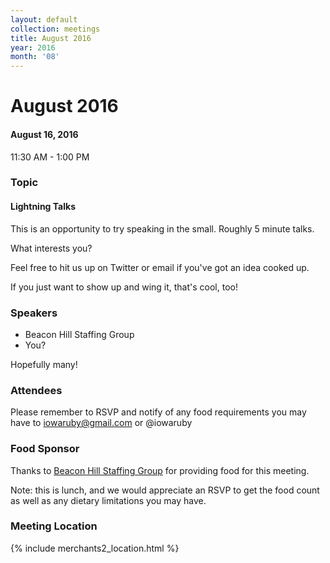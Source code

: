 ```yaml
---
layout: default
collection: meetings
title: August 2016
year: 2016
month: '08'
---
```


# August 2016

#### August 16, 2016
11:30 AM - 1:00 PM

### Topic

#### Lightning Talks

This is an opportunity to try speaking in the small.  Roughly 5 minute talks.

What interests you?

Feel free to hit us up on Twitter or email if you've got an idea cooked up.

If you just want to show up and wing it, that's cool, too!

### Speakers

* Beacon Hill Staffing Group
* You?

Hopefully many!

### Attendees

Please remember to RSVP and notify of any food requirements you may have to iowaruby@gmail.com or @iowaruby

### Food Sponsor
Thanks to [Beacon Hill Staffing Group](https://twitter.com/BeaconHillDSM) for providing food for this meeting.

Note: this is lunch, and we would appreciate an RSVP to get the food count as well as any dietary limitations you may have.

### Meeting Location
{% include merchants2_location.html %}
